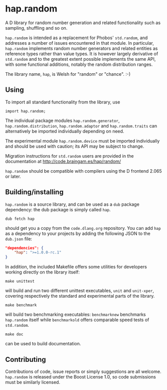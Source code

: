 hap.random
==========

A D library for random number generation and related functionality such
as sampling, shuffling and so on.

`hap.random` is intended as a replacement for Phobos' `std.random`, and
addresses a number of issues encountered in that module.  In particular,
`hap.random` implements random number generators and related entities
as reference types rather than value types.  It is however largely
derivative of `std.random` and to the greatest extent possible
implements the same API, with some functional additions, notably the
random distribution ranges.

The library name, `hap`, is Welsh for "random" or "chance". :-)


Using
-----

To import all standard functionality from the library, use

```
import hap.random;
```

The individual package modules `hap.random.generator`, `hap.random.distribution`,
`hap.random.adaptor` and `hap.random.traits` can alternatively be imported
individually depending on need.

The experimental module `hap.random.device` must be imported individually
and should be used with caution; its API may be subject to change.

Migration instructions for `std.random` users are provided in the documentation
at http://code.braingam.es/hap/random/

`hap.random` should be compatible with compilers using the D frontend 2.065 or
later.


Building/installing
-------------------

`hap.random` is a source library, and can be used as a `dub` package
dependency: the dub package is simply called `hap`.

```
dub fetch hap
```

should get you a copy from the `code.dlang.org` repository.  You can add `hap`
as a dependency to your projects by adding the following JSON to the `dub.json`
file:

```JSON
"dependencies": {
    "hap": ">=1.0.0-rc.1"
}
```

In addition, the included Makefile offers some utilities for developers
working directly on the library itself:

```
make unittest
```

will build and run two different unittest executables, `unit` and
`unit-xper`, covering respectively the standard and experimental parts
of the library.

```
make benchmark
```

will build two benchmarking executables: `benchmarknew` benchmarks
`hap.random` itself while `benchmarkold` offers comparable speed tests
of `std.random`.

```
make doc
```

can be used to build documentation.


Contributing
------------

Contributions of code, issue reports or simply suggestions are all welcome.
`hap.random` is released under the Boost License 1.0, so code submissions
must be similarly licensed.
